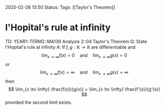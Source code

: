 2025-02-26 13:50
Status: 
Tags: [[Taylor's Theorem]]
# l'Hopital's rule at infinity

TD: YEAR1::TERM2::MA139 Analysis 2::04 Taylor's Theorem
Q: State l'Hopital's rule at infinity
A: If $f, g : \mathbb{R} \rightarrow \mathbb{R}$ are differentiable and $$ \lim_{x \to \infty} f(x) = 0 \quad \text{and} \quad \lim_{x \to \infty} g(x) = 0 $$or $$ \lim_{x \to \infty} f(x) = \infty \quad \text{and} \quad \lim_{x \to \infty} g(x) = \infty $$then $$ \lim_{x \to \infty} \frac{f(x)}{g(x)} = \lim_{x \to \infty} \frac{f'(x)}{g'(x)} $$provided the second limit exists.
<!--ID: 1740577961264-->
